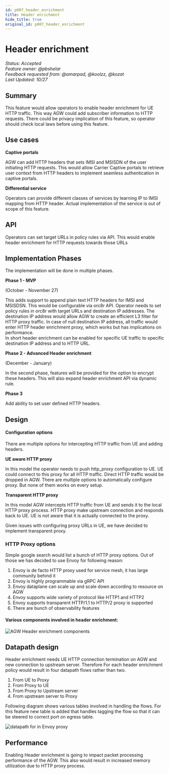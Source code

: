 ```yaml
---
id: p007_header_enrichment
title: Header enrichment
hide_title: true
original_id: p007_header_enrichment
---
```


# Header enrichment

*Status: Accepted*\
*Feature owner: @pbshelar*\
*Feedback requested from: @amarpad, @koolzz, @kozat*\
*Last Updated: 10/27*

## Summary

This feature would allow operators to enable header enrichment for UE HTTP traffic. This way AGW could add subscriber
information to HTTP requests. There could be privacy implication of this feature, so operator should check local
laws before using this feature.


## Use cases

**Captive portals**

AGW can add HTTP headers that sets IMSI and MSISDN of the user initiating HTTP requests. This would allow Carrier Captive
portals to retrieve user context from HTTP headers to implement seamless authentication in captive portals.


**Differential service**

Operators can provide different classes of services by learning IP to IMSI mapping from HTTP header. Actual implementation
of the service is out of scope of this feature.


## API
Operators can set target URLs in policy rules via API. This would enable header enrichment for HTTP requests towards those
URLs

## Implementation Phases

The implementation will be done in multiple phases.

**Phase 1 - MVP**

(October - November 27)

This adds support to append plain text HTTP headers for IMSI and MSISDSN. This would be configurable via orc8r API.
Operator needs to set policy rules in orc8r with target URLs and destination IP addresses. The destination IP address
would allow AGW to create an efficient L3 filter for HTTP proxy traffic.
In case of null destination IP address, all traffic would enter HTTP header enrichment proxy, which works but
has implications on performance.\
In short header enrichment can be enabled for specific UE traffic to specific destination IP address and to HTTP URL.

**Phase 2 - Advanced Header enrichment**

(December - January)

In the second phase, features will be provided for the option to encrypt these headers.
This will also expand header enrichment API via dynamic rule.

**Phase 3**

Add ability to set user defined HTTP headers.


## Design
#### Configuration options
There are multiple options for intercepting HTTP traffic from UE and adding headers.

**UE aware HTTP proxy**

In this model the operator needs to push http_proxy configuration to UE. UE could connect to this proxy for all HTTP traffic.
Direct HTTP traffic would be dropped in AGW. There are multiple options to automatically configure proxy. But none
of them works on every setup.

**Transparent HTTP proxy**

In this model AGW intercepts HTTP traffic from UE and sends it to the local HTTP proxy process. HTTP proxy make upstream
connection and responds back to UE. UE is not aware that it is actually connected to the proxy.

Given issues with configuring proxy URLs in UE, we have decided to implement transparent proxy.

### HTTP Proxy options
Simple google search would list a bunch of HTTP proxy options. Out of those we has decided to use Envoy for
following reason:
1. Envoy is de facto HTTP proxy used for service mesh, it has large community behind it
2. Envoy is highly programmable via gRPC API
3. Envoy dataplane can scale up and scale down according to resource on AGW
4. Envoy supports wide variety of protocol like HTTP1 and HTTP2
5. Envoy supports transparent HTTP/1.1 to HTTP/2 proxy is supported
6. There are bunch of observability features

#### Various components involved in header enrichment:

![AGW Header enrichment components](assets/he_block_diagram.png)

## Datapath design

Header enrichment needs UE HTTP connection termination on AGW and new connection to upstream server. Therefore For each
header enrichment policy would result in four datapath flows rather than two.
1. From UE to Proxy
2. From Proxy to UE
3. From Proxy to Upstream server
4. From upstream server to Proxy

Following diagram shows various tables involved in handling the flows. For this feature new table is added that handles
tagging the flow so that it can be steered to correct port on egress table.

![datapath for in Envoy proxy](assets/envoy-dp-pipeline.png)

## Performance
Enabling Header enrichment is going to impact packet processing performance of the AGW. This also would result in
increased memory utilization due to HTTP proxy process.
